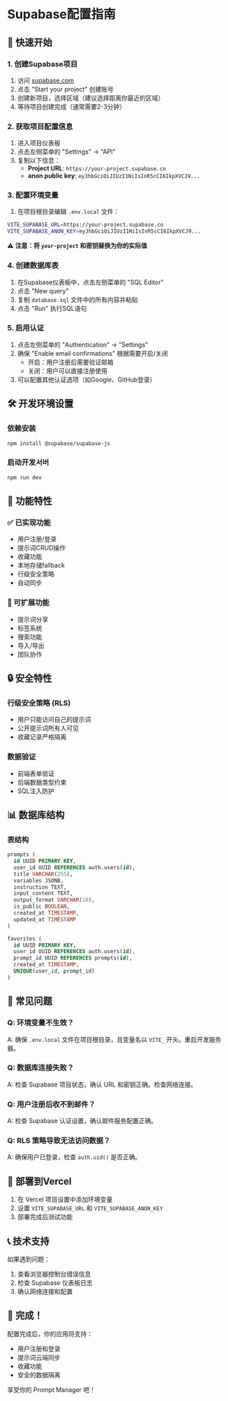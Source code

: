 # Supabase配置指南

## 🚀 快速开始

### 1. 创建Supabase项目

1. 访问 [supabase.com](https://supabase.com)
2. 点击 "Start your project" 创建账号
3. 创建新项目，选择区域（建议选择距离你最近的区域）
4. 等待项目创建完成（通常需要2-3分钟）

### 2. 获取项目配置信息

1. 进入项目仪表板
2. 点击左侧菜单的 "Settings" → "API"
3. 复制以下信息：
   - **Project URL**: `https://your-project.supabase.co`
   - **anon public key**: `eyJhbGciOiJIUzI1NiIsInR5cCI6IkpXVCJ9...`

### 3. 配置环境变量

1. 在项目根目录编辑 `.env.local` 文件：
```bash
VITE_SUPABASE_URL=https://your-project.supabase.co
VITE_SUPABASE_ANON_KEY=eyJhbGciOiJIUzI1NiIsInR5cCI6IkpXVCJ9...
```

⚠️ **注意：将 `your-project` 和密钥替换为你的实际值**

### 4. 创建数据库表

1. 在Supabase仪表板中，点击左侧菜单的 "SQL Editor"
2. 点击 "New query"
3. 复制 `database.sql` 文件中的所有内容并粘贴
4. 点击 "Run" 执行SQL语句

### 5. 启用认证

1. 点击左侧菜单的 "Authentication" → "Settings"
2. 确保 "Enable email confirmations" 根据需要开启/关闭
   - 开启：用户注册后需要验证邮箱
   - 关闭：用户可以直接注册使用
3. 可以配置其他认证选项（如Google、GitHub登录）

## 🛠️ 开发环境设置

### 依赖安装
```bash
npm install @supabase/supabase-js
```

### 启动开发서버
```bash
npm run dev
```

## 🔧 功能特性

### ✅ 已实现功能
- 用户注册/登录
- 提示词CRUD操作
- 收藏功能
- 本地存储fallback
- 行级安全策略
- 自动同步

### 🚧 可扩展功能
- 提示词分享
- 标签系统
- 搜索功能
- 导入/导出
- 团队协作

## 🔒 安全特性

### 行级安全策略 (RLS)
- 用户只能访问自己的提示词
- 公开提示词所有人可见
- 收藏记录严格隔离

### 数据验证
- 前端表单验证
- 后端数据类型约束
- SQL注入防护

## 📊 数据库结构

### 表结构
```sql
prompts (
  id UUID PRIMARY KEY,
  user_id UUID REFERENCES auth.users(id),
  title VARCHAR(255),
  variables JSONB,
  instruction TEXT,
  input_content TEXT,
  output_format VARCHAR(10),
  is_public BOOLEAN,
  created_at TIMESTAMP,
  updated_at TIMESTAMP
)

favorites (
  id UUID PRIMARY KEY,
  user_id UUID REFERENCES auth.users(id),
  prompt_id UUID REFERENCES prompts(id),
  created_at TIMESTAMP,
  UNIQUE(user_id, prompt_id)
)
```

## 🐛 常见问题

### Q: 环境变量不生效？
A: 确保 `.env.local` 文件在项目根目录，且变量名以 `VITE_` 开头。重启开发服务器。

### Q: 数据库连接失败？
A: 检查 Supabase 项目状态，确认 URL 和密钥正确。检查网络连接。

### Q: 用户注册后收不到邮件？
A: 检查 Supabase 认证设置，确认邮件服务配置正确。

### Q: RLS 策略导致无法访问数据？
A: 确保用户已登录，检查 `auth.uid()` 是否正确。

## 🚀 部署到Vercel

1. 在 Vercel 项目设置中添加环境变量
2. 设置 `VITE_SUPABASE_URL` 和 `VITE_SUPABASE_ANON_KEY`
3. 部署完成后测试功能

## 📞 技术支持

如果遇到问题：
1. 查看浏览器控制台错误信息
2. 检查 Supabase 仪表板日志
3. 确认网络连接和配置

## 🎉 完成！

配置完成后，你的应用将支持：
- 用户注册和登录
- 提示词云端同步
- 收藏功能
- 安全的数据隔离

享受你的 Prompt Manager 吧！ 
